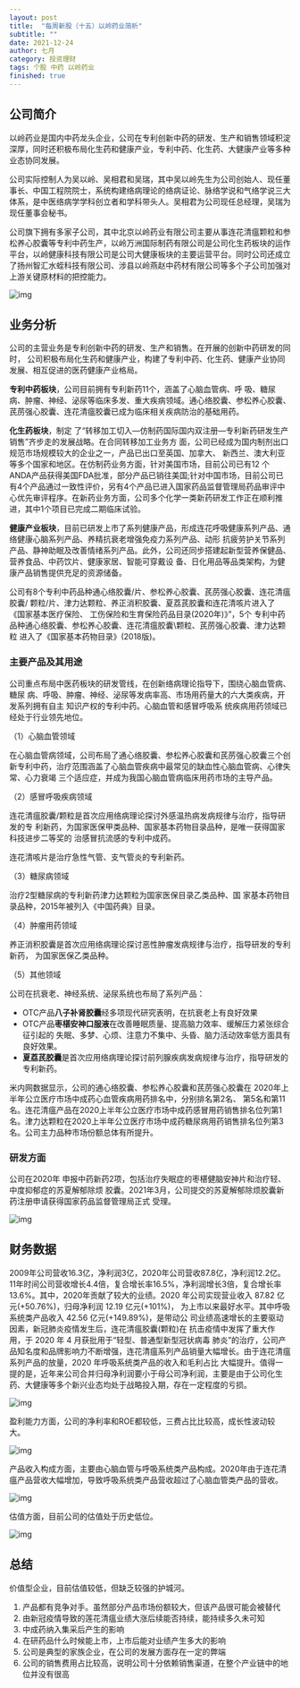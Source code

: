 ```yaml
---
layout: post
title:  "每周新股（十五）以岭药业简析"
subtitle: ""
date: 2021-12-24
author: 七月
category: 投资理财
tags: 个股 中药 以岭药业
finished: true
---
```


## 公司简介

以岭药业是国内中药龙头企业，公司在专利创新中药的研发、生产和销售领域积淀深厚，同时还积极布局化生药和健康产业，专利中药、化生药、大健康产业等多种业态协同发展。

公司实际控制人为吴以岭、吴相君和吴瑞，其中吴以岭先生为公司创始人、现任董事长、中国工程院院士，系统构建络病理论的络病证论、脉络学说和气络学说三大体系，是中医络病学学科创立者和学科带头人。吴相君为公司现任总经理，吴瑞为现任董事会秘书。

公司旗下拥有多家子公司，其中北京以岭药业有限公司主要从事连花清瘟颗粒和参松养心胶囊等专利中药生产，以岭万洲国际制药有限公司是公司化生药板块的运作平台，以岭健康科技有限公司是公司大健康板块的主要运营平台。同时公司还成立了扬州智汇水蛭科技有限公司、涉县以岭燕赵中药材有限公司等多个子公司加强对上游关键原材料的把控能力。

![img](/img/v2-bb2eaac3ba457a3168a6ff6572990b96_b.png)

## 业务分析

公司的主营业务是专利创新中药的研发、生产和销售。在开展的创新中药研发的同时， 公司积极布局化生药和健康产业，构建了专利中药、化生药、健康产业协同发展、相互促进的医药健康产业格局。

**专利中药板块**，公司目前拥有专利新药11个，涵盖了心脑血管病、呼 吸、糖尿病、肿瘤、神经、泌尿等临床多发、重大疾病领域。通心络胶囊、参松养心胶囊、芪苈强心胶囊、连花清瘟胶囊已成为临床相关疾病防治的基础用药。

**化生药板块**，制定 了“转移加工切入—仿制药国际国内双注册—专利新药研发生产销售”齐步走的发展战略。在合同转移加工业务方 面，公司已经成为国内制剂出口规范市场规模较大的企业之一，产品已出口至英国、加拿大、 新西兰、澳大利亚等多个国家和地区。在仿制药业务方面，针对美国市场，目前公司已有12 个ANDA产品获得美国FDA批准，部分产品已销往美国;针对中国市场，目前公司已有4个产品通过一致性评价，另有4个产品已进入国家药品监督管理局药品审评中心优先审评程序。在新药业务方面，公司多个化学一类新药研发工作正在顺利推进，其中1个项目已完成二期临床试验。

**健康产业板块**，目前已研发上市了系列健康产品，形成连花呼吸健康系列产品、通络健康心脑系列产品、养精抗衰老增强免疫力系列产品、动形 抗疲劳护关节系列产品、静神助眠及改善情绪系列产品。此外，公司还同步搭建起新型营养保健品、营养食品、中药饮片、健康家居、智能可穿戴设 备、日化用品等品类架构，为健康产品销售提供充足的资源储备。

公司有8个专利中药品种通心络胶囊/片、参松养心胶囊、芪苈强心胶囊、连花清瘟胶囊/ 颗粒/片、津力达颗粒、养正消积胶囊、夏荔芪胶囊和连花清咳片进入了《国家基本医疗保险、 工伤保险和生育保险药品目录(2020年)》”，5个 专利中药品种通心络胶囊、参松养心胶囊、连花清瘟胶囊\颗粒、芪苈强心胶囊、津力达颗粒 进入了《国家基本药物目录》(2018版)。

### 主要产品及其用途

公司重点布局中医药板块的研发管线，在创新络病理论指导下，围绕心脑血管病、糖尿 病、呼吸、肿瘤、神经、泌尿等发病率高、市场用药量大的六大类疾病，开发系列拥有自主 知识产权的专利中药。心脑血管和感冒呼吸系 统疾病用药领域已经处于行业领先地位。

（1）心脑血管领域

在心脑血管病领域，公司布局了通心络胶囊、参松养心胶囊和芪苈强心胶囊三个创新专利中药，治疗范围涵盖了心脑血管疾病中最常见的缺血性心脑血管病、心律失常、心力衰竭 三个适应症，并成为我国心脑血管病临床用药市场的主导产品。

（2）感冒呼吸疾病领域

连花清瘟胶囊/颗粒是首次应用络病理论探讨外感温热病发病规律与治疗，指导研发的专 利新药，为国家医保甲类品种、国家基本药物目录品种，是唯一获得国家科技进步二等奖的 治感冒抗流感的专利中成药。

连花清咳片是治疗急性气管、支气管炎的专利新药。

（3）糖尿病领域

治疗2型糖尿病的专利新药津力达颗粒为国家医保目录乙类品种、国 家基本药物目录品种，2015年被列入《中国药典》目录。

（4）肿瘤用药领域

养正消积胶囊是首次应用络病理论探讨恶性肿瘤发病规律与治疗，指导研发的专利新药， 为国家医保乙类品种。

（5）其他领域

公司在抗衰老、神经系统、泌尿系统也布局了系列产品：

- OTC产品**八子补肾胶囊**经多项现代研究表明，在抗衰老上有良好效果
- OTC产品**枣椹安神口服液**在改善睡眠质量、提高脑力效率、缓解压力紧张综合征引起的 失眠、多梦、心烦、注意力不集中、头昏、脑力活动效率低方面具有良好效果。
- **夏荔芪胶囊**是首次应用络病理论探讨前列腺疾病发病规律与治疗，指导研发的专利新药。

米内网数据显示，公司的通心络胶囊、参松养心胶囊和芪苈强心胶囊在 2020年上半年公立医疗市场中成药心血管疾病用药排名中，分别排名第2名、 第5名和第11名。连花清瘟产品在2020上半年公立医疗市场中成药感冒用药销售排名位列第1 名。津力达颗粒在2020上半年公立医疗市场中成药糖尿病用药销售排名位列第3名。公司主力品种市场份额总体有所提升。

### 研发方面

公司在2020年 申报中药新药2项，包括治疗失眠症的枣椹健脑安神片和治疗轻、中度抑郁症的苏夏解郁除烦 胶囊。2021年3月，公司提交的苏夏解郁除烦胶囊新药注册申请获得国家药品监督管理局正式 受理。

![img](/img/v2-1ca7cae62fe09a3187329ce88e9ffb17_b.png)

## 财务数据

2009年公司营收16.3亿，净利润3亿，2020年公司营收87.8亿，净利润12.2亿。11年时间公司营收增长4.4倍，复合增长率16.5%，净利润增长3倍，复合增长率13.6%。其中，2020年贡献了较大的业绩。2020 年公司实现营业收入 87.82 亿元(+50.76%)，归母净利润 12.19 亿元(+101%)， 为上市以来最好水平。其中呼吸系统类产品收入 42.56 亿元(+149.89%)，是带动公 司业绩高速增长的主要驱动因素，新冠肺炎疫情发生后，连花清瘟胶囊(颗粒)在 抗击疫情中发挥了重大作用，于 2020 年 4 月获批用于“轻型、普通型新型冠状病毒 肺炎”的治疗，公司产品知名度和品牌影响力不断增强，连花清瘟系列产品销量大幅增长。由于连花清瘟系列产品的放量，2020 年呼吸系统类产品的收入和毛利占比 大幅提升。值得一提的是，近年来公司合并归母净利润要小于母公司净利润，主要是由于公司化生药、大健康等多个新兴业态均处于战略投入期，存在一定程度的亏损。

![img](/img/v2-bd287084cafa0b20aaaff5e584060106_b.png)

盈利能力方面，公司的净利率和ROE都较低，三费占比比较高，成长性波动较大。

![img](/img/v2-5a060b8503a7b54f1c3e01fdc8bbfacc_b.png)

产品收入构成方面，主要由心脑血管与呼吸系统类产品构成。2020年由于连花清瘟产品营收大幅增加，导致呼吸系统类产品营收超过了心脑血管类产品的营收。

![img](/img/v2-b92ba63b66f72c19237dc4cf48086e50_b.png)

估值方面，目前公司的估值处于历史低位。

![img](/img/v2-0f95f12d635b1c1e0d434696903ff08e_b.png)

## 总结

价值型企业，目前估值较低，但缺乏较强的护城河。

1. 产品都有竞争对手。虽然部分产品市场份额较大，但该产品很可能会被替代
2. 由新冠疫情导致的莲花清瘟业绩大涨后续能否持续，能持续多久未可知
3. 中成药纳入集采后产生的影响
4. 在研药品什么时候能上市，上市后能对业绩产生多大的影响
5. 公司是典型的家族企业，在公司的发展方面存在一定的弊端
6. 公司的销售费用占比较高，说明公司十分依赖销售渠道，在整个产业链中的地位并没有很高